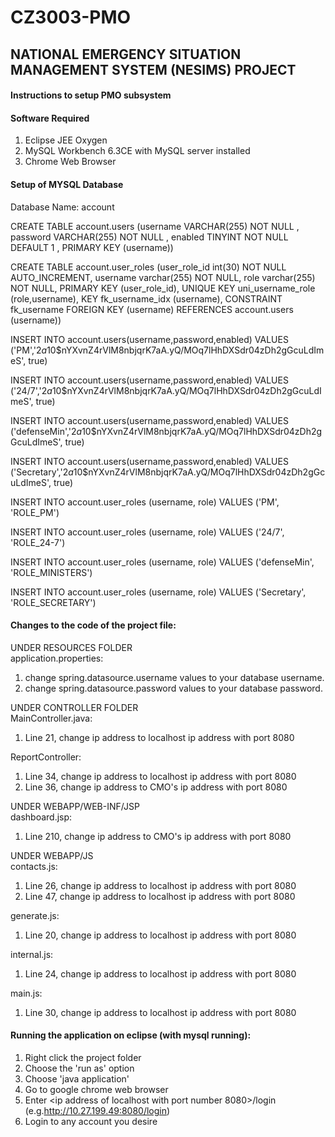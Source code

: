 # CZ3003-PMO

## NATIONAL EMERGENCY SITUATION MANAGEMENT SYSTEM (NESIMS) PROJECT


#### Instructions to setup PMO subsystem

#### Software Required
1. Eclipse JEE Oxygen  
2. MySQL Workbench 6.3CE with MySQL server installed  
3. Chrome Web Browser


#### Setup of MYSQL Database 
Database Name: account  
  
CREATE  TABLE account.users (username VARCHAR(255) NOT NULL ,   password VARCHAR(255) NOT NULL ,   enabled TINYINT NOT NULL DEFAULT 1 ,   PRIMARY KEY (username))  

CREATE TABLE account.user_roles (user_role_id int(30) NOT NULL AUTO_INCREMENT,   username varchar(255) NOT NULL,   role varchar(255) NOT NULL,   PRIMARY KEY (user_role_id),   UNIQUE KEY uni_username_role (role,username),   KEY fk_username_idx (username),   CONSTRAINT fk_username FOREIGN KEY (username) REFERENCES account.users (username))  

INSERT INTO account.users(username,password,enabled) VALUES ('PM','$2a$10$nYXvnZ4rVlM8nbjqrK7aA.yQ/MOq7lHhDXSdr04zDh2gGcuLdImeS', true)  

INSERT INTO account.users(username,password,enabled) VALUES ('24/7','$2a$10$nYXvnZ4rVlM8nbjqrK7aA.yQ/MOq7lHhDXSdr04zDh2gGcuLdImeS', true)  

INSERT INTO account.users(username,password,enabled) VALUES ('defenseMin','$2a$10$nYXvnZ4rVlM8nbjqrK7aA.yQ/MOq7lHhDXSdr04zDh2gGcuLdImeS', true)  

INSERT INTO account.users(username,password,enabled) VALUES ('Secretary','$2a$10$nYXvnZ4rVlM8nbjqrK7aA.yQ/MOq7lHhDXSdr04zDh2gGcuLdImeS', true) 
 
INSERT INTO account.user_roles (username, role) VALUES ('PM', 'ROLE_PM')  

INSERT INTO account.user_roles (username, role) VALUES ('24/7', 'ROLE_24-7')  

INSERT INTO account.user_roles (username, role) VALUES ('defenseMin', 'ROLE_MINISTERS')  

INSERT INTO account.user_roles (username, role) VALUES ('Secretary', 'ROLE_SECRETARY')  
  
  
#### Changes to the code of the project file:  

UNDER RESOURCES FOLDER  
application.properties:
1. change spring.datasource.username values to your database username.  
2. change spring.datasource.password values to your database password.  



UNDER CONTROLLER FOLDER  
MainController.java:  
1. Line 21, change ip address to localhost ip address with port 8080   
  
ReportController:  
1. Line 34, change ip address to localhost ip address with port 8080   
2. Line 36, change ip address to CMO's ip address with port 8080   
  
  
UNDER WEBAPP/WEB-INF/JSP  
dashboard.jsp:  
1. Line 210, change ip address to CMO's ip address with port 8080   
  
  
  
UNDER WEBAPP/JS  
contacts.js:  
1. Line 26, change ip address to localhost ip address with port 8080   
2. Line 47, change ip address to localhost ip address with port 8080   
  
generate.js:  
1. Line 20, change ip address to localhost ip address with port 8080   
  
internal.js:  
1. Line 24, change ip address to localhost ip address with port 8080   
  
main.js:  
1. Line 30, change ip address to localhost ip address with port 8080   
  
  
  
  
#### Running the application on eclipse (with mysql running):  
1. Right click the project folder  
2. Choose the 'run as' option  
3. Choose 'java application'  
4. Go to google chrome web browser  
5. Enter <ip address of localhost with port number 8080>/login (e.g.http://10.27.199.49:8080/login)  
6. Login to any account you desire  
